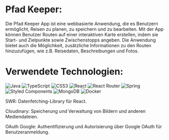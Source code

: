 # Pfad Keeper:

Die Pfad Keeper App ist eine webbasierte Anwendung, die es Benutzern ermöglicht, Reisen zu planen, zu speichern und zu bearbeiten. Mit der App können Benutzer Routen auf einer interaktiven Karte erstellen, indem sie Start- und Zielpunkte sowie Zwischenstopps angeben. Die Anwendung bietet auch die Möglichkeit, zusätzliche Informationen zu den Routen hinzuzufügen, wie z.B. Reisedaten, Beschreibungen und Fotos.

# Verwendete Technologien:

![Java](https://img.shields.io/badge/java-%23ED8B00.svg?style=for-the-badge&logo=java&logoColor=white)   ![TypeScript](https://img.shields.io/badge/typescript-%23007ACC.svg?style=for-the-badge&logo=typescript&logoColor=white)  ![CSS3](https://img.shields.io/badge/css3-%231572B6.svg?style=for-the-badge&logo=css3&logoColor=white) ![React](https://img.shields.io/badge/react-%2320232a.svg?style=for-the-badge&logo=react&logoColor=%2361DAFB) ![React Router](https://img.shields.io/badge/React_Router-CA4245?style=for-the-badge&logo=react-router&logoColor=white) ![Spring](https://img.shields.io/badge/spring-%236DB33F.svg?style=for-the-badge&logo=spring&logoColor=white) ![Styled Components](https://img.shields.io/badge/styled--components-DB7093?style=for-the-badge&logo=styled-components&logoColor=white) ![MongoDB](https://img.shields.io/badge/MongoDB-%234ea94b.svg?style=for-the-badge&logo=mongodb&logoColor=white)  ![Docker](https://img.shields.io/badge/docker-%230db7ed.svg?style=for-the-badge&logo=docker&logoColor=white)


SWR: Datenfetching-Library für React.

Cloudinary: Speicherung und Verwaltung von Bildern und anderen Mediendateien.

OAuth Google: Authentifizierung und Autorisierung über Google OAuth für Benutzeranmeldung.

